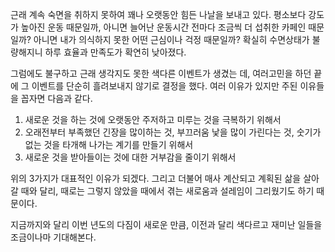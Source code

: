 근래 계속 숙면을 취하지 못하여 꽤나 오랫동안 힘든 나날을 보내고 있다.
평소보다 강도가 높아진 운동 때문일까, 아니면 늘어난 운동시간 전마다 조금씩 더 섭취한 카페인 때문일까?
아니면 내가 의식하지 못한 어떤 근심이나 걱정 때문일까?
확실히 수면상태가 불량해지니 하루 효율과 만족도가 확연히 낮아졌다.

그럼에도 불구하고 근래 생각지도 못한 색다른 이벤트가 생겼는 데, 여러고민을 하던 끝에 그 이벤트를 단순히 흘려보내지 않기로 결정을 했다.
여러 이유가 있지만 주된 이유들을 꼽자면 다음과 같다.

1. 새로운 것을 하는 것에 오랫동안 주저하고 미루는 것을 극복하기 위해서
2. 오래전부터 부족했던 긴장을 많이하는 것, 부끄러움 낯을 많이 가린다는 것, 숫기가 없는 것을 타개해 나가는 계기를 만들기 위해서
3. 새로운 것을 받아들이는 것에 대한 거부감을 줄이기 위해서

위의 3가지가 대표적인 이유가 되겠다.
그리고 더불어 매사 계산되고 계획된 삶을 살아갈 때와 달리, 때로는 그렇지 않았을 때에서 겪는 새로움과 설레임이 그리웠기도 하기 때문이다.

지금까지와 달리 이번 년도의 다짐이 새로운 만큼, 이전과 달리 색다르고 재미난 일들을 조금이나마 기대해본다.
